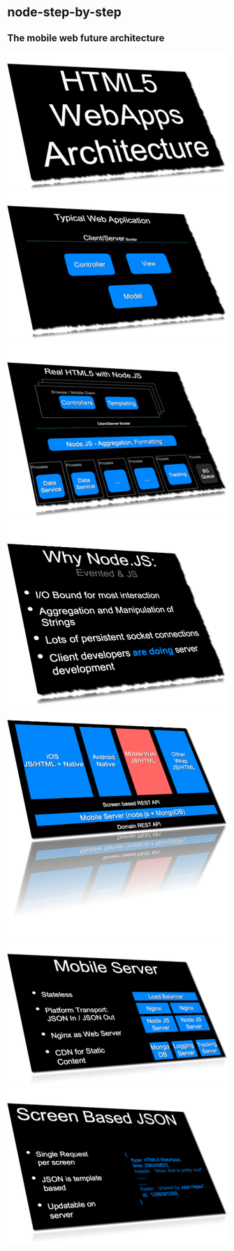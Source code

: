 node-step-by-step
=================

## The mobile web future architecture

<img src="info00.png" >

<img src="info01.png" >

<img src="info02.png" >

<img src="info03.png" >

<img src="info04.png" >

<img src="info05.png" >

<img src="info06.png" >

